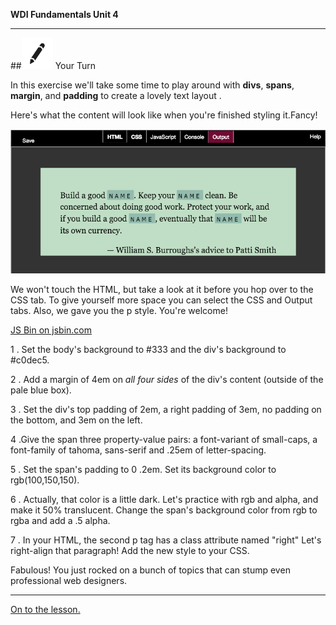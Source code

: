 **WDI Fundamentals Unit 4**

---

##![Your Turn](../assets/exercise.png) Your Turn

In this exercise we'll take some time to play around with **divs**, **spans**, **margin**, and **padding** to create a lovely text layout .

Here's what the content will look like when you're finished styling it.Fancy!

![](../assets/elkwebdesign/layout.png)

We won't touch the HTML, but take a look at it before you hop over to the CSS tab. To give yourself more space you can select the CSS and Output tabs. Also, we gave you the p style. You're welcome!

<a class="jsbin-embed" href="https://jsbin.com/likihi/embed?html,css,output&height=600px">JS Bin on jsbin.com</a><script src="https://static.jsbin.com/js/embed.min.js?3.35.12"></script>

1 . Set the body's background to #333 and the div's background to #c0dec5.

2 . Add a margin of 4em on *all four sides* of the div's content (outside of the pale blue box).

3 . Set the div's top padding of 2em, a right padding of 3em, no padding on the bottom, and 3em on the left.

4 .Give the span three property-value pairs: a font-variant of small-caps, a font-family of tahoma, sans-serif and .25em of letter-spacing.

5 . Set the span's padding to 0 .2em. Set its background color to rgb(100,150,150).

6 . Actually, that color is a little dark. Let's practice with rgb and alpha, and make it 50% translucent. Change the span's background color from rgb to rgba and add a .5 alpha.

7 . In your HTML, the second p tag has a class attribute named "right" Let's right-align that paragraph! Add the new style to your CSS.


Fabulous! You just rocked on a bunch of topics that can stump even professional web designers.


---
[On to the lesson.](05_exercise.md)

